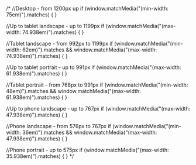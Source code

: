 /*
//Desktop - from 1200px up
if (window.matchMedia("(min-width: 75em)").matches) {
}


//Up to tablet landscape - up to 1199px
if (window.matchMedia("(max-width: 74.938em)").matches) {
}


//Tablet landscape - from 992px to 1199px
if (window.matchMedia("(min-width: 62em)").matches && window.matchMedia("(max-width: 74.938em)").matches) {
}

//Up to tablet portrait - up to 991px
if (window.matchMedia("(max-width: 61.938em)").matches) {
}

//Tablet portrait - from 768px to 991px
if (window.matchMedia("(min-width: 48em)").matches && window.matchMedia("(max-width: 61.938em)").matches) {
}

//Up to phone landscape - up to 767px
if (window.matchMedia("(max-width: 47.938em)").matches) {
}


//Phone landscape - from  576px to 767px
if (window.matchMedia("(min-width: 36em)").matches && window.matchMedia("(max-width: 47.938em)").matches) {
}

//Phone portrait - up to 575px
if (window.matchMedia("(max-width: 35.938em)").matches) {
}
*/
